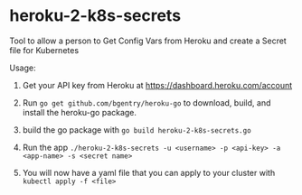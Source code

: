 # heroku-2-k8s-secrets
Tool to allow a person to Get Config Vars from Heroku and create a Secret file for Kubernetes

Usage:

1. Get your API key from Heroku at https://dashboard.heroku.com/account

2. Run ```go get github.com/bgentry/heroku-go``` to download, build, and install the heroku-go package.

3. build the go package with ```go build heroku-2-k8s-secrets.go```

4. Run the app
   ```./heroku-2-k8s-secrets -u <username> -p <api-key> -a <app-name> -s <secret name>```
   
5. You will now have a yaml file that you can apply to your cluster with ```kubectl apply -f <file>```
